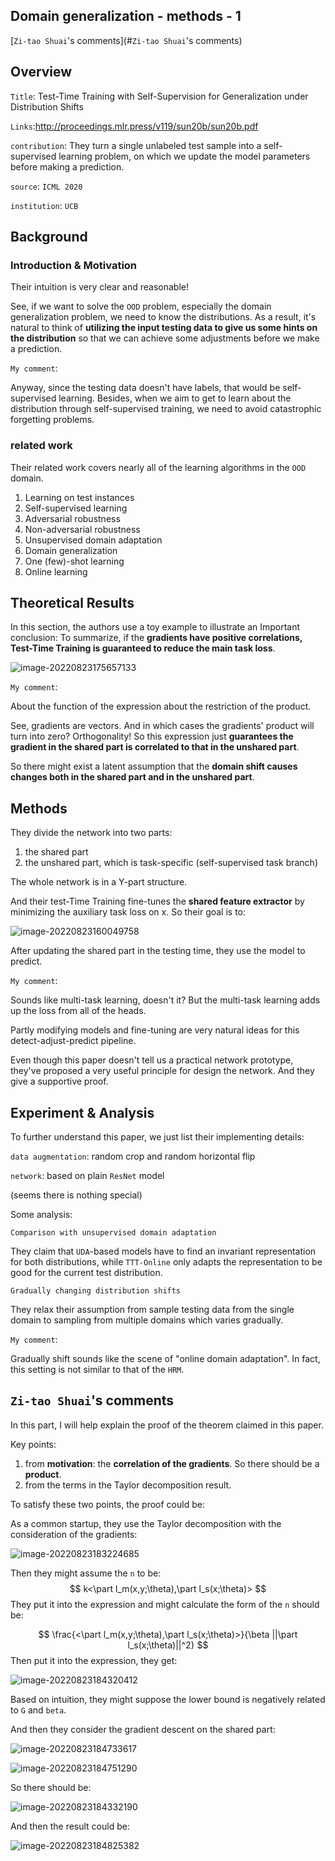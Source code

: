 ## Domain generalization - methods - 1

[`Zi-tao Shuai`'s comments](#`Zi-tao Shuai`'s comments)

## Overview

`Title`:  Test-Time Training with Self-Supervision for Generalization under Distribution Shifts

`Links`:http://proceedings.mlr.press/v119/sun20b/sun20b.pdf

`contribution`: They turn a single unlabeled test sample into a self-supervised learning problem, on which we update the model parameters before making a prediction.

`source`: `ICML 2020`

`institution`:  `UCB`

## Background

### Introduction & Motivation

Their intuition is very clear and reasonable!

See, if we want to solve the `OOD` problem, especially the domain generalization problem, we need to know the distributions. As a result, it's natural to think of **utilizing the input testing data to give us some hints on the distribution** so that we can achieve some adjustments before we make a prediction. 

`My comment`:

Anyway, since the testing data doesn't have labels,  that would be self-supervised learning. Besides, when we aim to get to learn about the distribution through self-supervised training, we need to avoid catastrophic forgetting problems.

### related work

Their related work covers nearly all of the learning algorithms in the `OOD` domain.

1. Learning on test instances
2. Self-supervised learning
3. Adversarial robustness
4. Non-adversarial robustness
5. Unsupervised domain adaptation
6. Domain generalization
7. One (few)-shot learning
8. Online learning

## Theoretical Results

In this section, the authors use a toy example to illustrate an Important conclusion: To summarize, if the **gradients have positive correlations, Test-Time Training is guaranteed to reduce the main task loss**.

![image-20220823175657133](asset/image-20220823175657133.png)

`My comment`:

About the function of the expression about the restriction of the product.

See, gradients are vectors. And in which cases the gradients' product will turn into zero? Orthogonality! So this expression just **guarantees the gradient in the shared part is correlated to that in the unshared part**. 

So there might exist a latent assumption that the **domain shift causes changes both in the shared part and in the unshared part**.



## Methods

They divide the network into two parts: 

1. the shared part
2. the unshared part, which is task-specific (self-supervised task branch)

The whole network is in a Y-part structure.

And their test-Time Training fine-tunes the **shared feature extractor** by minimizing the auxiliary task loss on x. So their goal is to:

![image-20220823160049758](asset/image-20220823160049758.png)

After updating the shared part in the testing time, they use the model to predict.

`My comment`:

Sounds like multi-task learning, doesn't it? But the multi-task learning adds up the loss from all of the heads. 

Partly modifying models and fine-tuning are very natural ideas for this detect-adjust-predict pipeline.  

Even though this paper doesn't tell us a practical network prototype, they've proposed a very useful principle for design the network. And they give a supportive proof.

## Experiment & Analysis

To further understand this paper, we just list their implementing details:

`data augmentation`: random crop and random horizontal flip

`network`: based on plain `ResNet` model

(seems there is nothing special)

Some analysis:

`Comparison with unsupervised domain adaptation`

They claim that `UDA`-based models have to find an invariant representation for both distributions, while `TTT-Online` only adapts the representation to be good for the current test distribution.

`Gradually changing distribution shifts`

They relax their assumption from sample testing data from the single domain to sampling from multiple domains which varies gradually.

`My comment`:

Gradually shift sounds like the scene of "online domain adaptation". In fact, this setting is not similar to that of the `HRM`. 

## `Zi-tao Shuai`'s comments

In this part, I will help explain the proof of the theorem claimed in this paper.

Key points:

1. from **motivation**: the **correlation of the gradients**. So there should be a **product**.
2. from the terms in the Taylor decomposition result.

To satisfy these two points, the proof could be:

As a common startup, they use the Taylor decomposition with the consideration of the gradients:

![image-20220823183224685](asset/image-20220823183224685.png)

Then they might assume  the  `n` to be:
$$
k<\part l_m(x,y;\theta),\part l_s(x;\theta)>
$$
They put it into the expression and might calculate the form of the  `n`  should be:


$$
\frac{<\part l_m(x,y;\theta),\part l_s(x;\theta)>}{\beta ||\part l_s(x;\theta)||^2}
$$
Then put it into the expression, they get:

![image-20220823184320412](asset/image-20220823184320412.png)

Based on intuition, they might suppose the lower bound is negatively related to `G` and `beta`.

And then they consider the gradient descent on the shared part:

![image-20220823184733617](asset/image-20220823184733617.png)

![image-20220823184751290](asset/image-20220823184751290.png)

So there should be:

![image-20220823184332190](asset/image-20220823184332190.png)

And then the result could be:

![image-20220823184825382](asset/image-20220823184825382.png)



